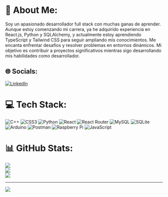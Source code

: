 # 💫 About Me:
Soy un apasionado desarrollador full stack con muchas ganas de aprender. Aunque estoy comenzando mi carrera, ya he adquirido experiencia en React.js, Python y SQLAlchemy, y actualmente estoy aprendiendo TypeScript y Tailwind CSS para seguir ampliando mis conocimientos. Me encanta enfrentar desafíos y resolver problemas en entornos dinámicos. Mi objetivo es contribuir a proyectos significativos mientras sigo desarrollando mis habilidades como desarrollador.


## 🌐 Socials:
[![LinkedIn](https://img.shields.io/badge/LinkedIn-%230077B5.svg?logo=linkedin&logoColor=white)](https://linkedin.com/in/fabricio-alipazaga) 

# 💻 Tech Stack:
![C++](https://img.shields.io/badge/c++-%2300599C.svg?style=for-the-badge&logo=c%2B%2B&logoColor=white) ![CSS3](https://img.shields.io/badge/css3-%231572B6.svg?style=for-the-badge&logo=css3&logoColor=white) ![Python](https://img.shields.io/badge/python-3670A0?style=for-the-badge&logo=python&logoColor=ffdd54) ![React](https://img.shields.io/badge/react-%2320232a.svg?style=for-the-badge&logo=react&logoColor=%2361DAFB) ![React Router](https://img.shields.io/badge/React_Router-CA4245?style=for-the-badge&logo=react-router&logoColor=white) ![MySQL](https://img.shields.io/badge/mysql-4479A1.svg?style=for-the-badge&logo=mysql&logoColor=white) ![SQLite](https://img.shields.io/badge/sqlite-%2307405e.svg?style=for-the-badge&logo=sqlite&logoColor=white) ![Arduino](https://img.shields.io/badge/-Arduino-00979D?style=for-the-badge&logo=Arduino&logoColor=white) ![Postman](https://img.shields.io/badge/Postman-FF6C37?style=for-the-badge&logo=postman&logoColor=white) ![Raspberry Pi](https://img.shields.io/badge/-RaspberryPi-C51A4A?style=for-the-badge&logo=Raspberry-Pi) ![JavaScript](https://img.shields.io/badge/javascript-%23323330.svg?style=for-the-badge&logo=javascript&logoColor=%23F7DF1E)
# 📊 GitHub Stats:
![](https://github-readme-stats.vercel.app/api?username=FbcGa&theme=aura_dark&hide_border=false&include_all_commits=false&count_private=false)<br/>
![](https://github-readme-streak-stats.herokuapp.com/?user=FbcGa&theme=aura_dark&hide_border=false)<br/>
![](https://github-readme-stats.vercel.app/api/top-langs/?username=FbcGa&theme=aura_dark&hide_border=false&include_all_commits=false&count_private=false&layout=compact)

---
[![](https://visitcount.itsvg.in/api?id=FbcGa&icon=0&color=0)](https://visitcount.itsvg.in)

<!-- Proudly created with GPRM ( https://gprm.itsvg.in ) -->
